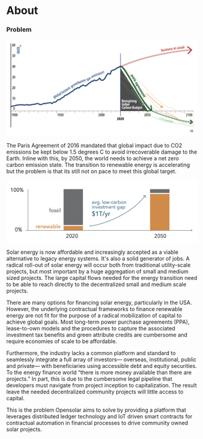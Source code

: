 # About

### Problem

![Projected vs Required Carbon Emissions Trajectory](../.gitbook/assets/screenshot-2020-04-27-at-7.30.45-pm.png)

The Paris Agreement of 2016 mandated that global impact due to CO2 emissions be kept below 1.5 degrees C to avoid irrecoverable damage to the Earth. Inline with this, by 2050, the world needs to achieve a net zero carbon emission state. The transition to renewable energy is accelerating but the problem is that its still not on pace to meet this global target.

![Required investment per year to achieve target](../.gitbook/assets/screenshot-2020-04-27-at-7.34.55-pm.png)

Solar energy is now affordable and increasingly accepted as a viable alternative to legacy energy systems. It's also a solid generator of jobs. A radical roll-out of solar energy will occur both from traditional utility-scale projects, but most important by a huge aggregation of small and medium sized projects. The large capital flows needed for the energy transition need to be able to reach directly to the decentralized small and medium scale projects.

There are many options for financing solar energy, particularly in the USA. However, the underlying contractual frameworks to finance renewable energy are not fit for the purpose of a radical mobilization of capital to achieve global goals. Most long-term power purchase agreements \(PPA\), lease-to-own models and the procedures to capture the associated investment tax benefits and green attribute credits are cumbersome and require economies of scale to be affordable.

Furthermore, the industry lacks a common platform and standard to seamlessly integrate a full array of investors— overseas, institutional, public and private— with beneficiaries using accessible debt and equity securities. To the energy finance world “there is more money available than there are projects.” In part, this is due to the cumbersome legal pipeline that developers must navigate from project inception to capitalization. The result leave the needed decentralized community projects will little access to capital.

This is the problem Opensolar aims to solve by providing a platform that leverages distributed ledger technology and IoT driven smart contracts for contractual automation in financial processes to drive community owned solar projects.

